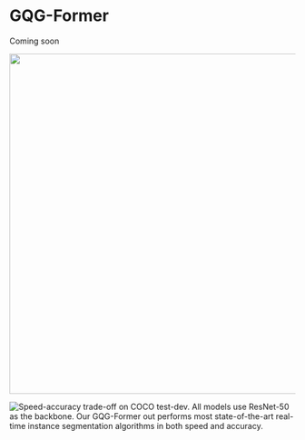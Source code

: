 # GQG-Former
Coming soon

<p align="center">
  <img src="assets/图片1" width="600"/>
</p>

![Speed-accuracy trade-off on COCO test-dev. All models use ResNet-50 as the backbone. Our GQG-Former out performs most state-of-the-art real-time instance segmentation algorithms in both speed and accuracy.](images/‎图片1.svg)
